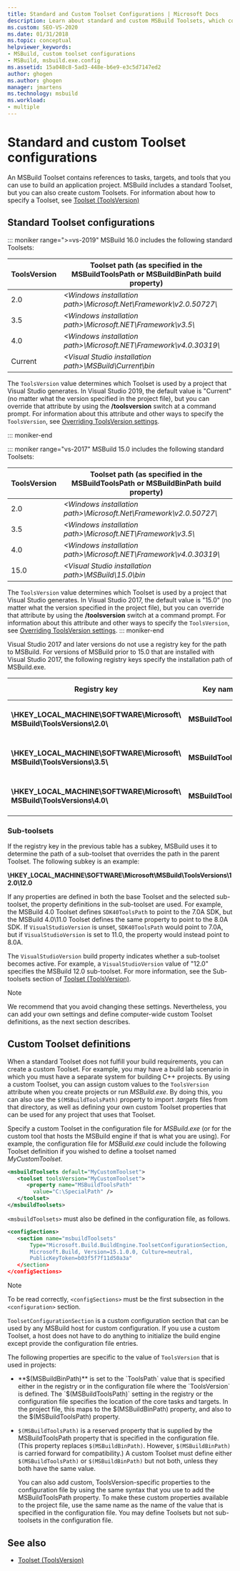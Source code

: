 ```yaml
---
title: Standard and Custom Toolset Configurations | Microsoft Docs
description: Learn about standard and custom MSBuild Toolsets, which contain references to tasks, targets, and tools you can use to build an application project.
ms.custom: SEO-VS-2020
ms.date: 01/31/2018
ms.topic: conceptual
helpviewer_keywords:
- MSBuild, custom toolset configurations
- MSBuild, msbuild.exe.config
ms.assetid: 15a048c8-5ad3-448e-b6e9-e3c5d7147ed2
author: ghogen
ms.author: ghogen
manager: jmartens
ms.technology: msbuild
ms.workload:
- multiple
---
```

# Standard and custom Toolset configurations

An MSBuild Toolset contains references to tasks, targets, and tools that you can use to build an application project. MSBuild includes a standard Toolset, but you can also create custom Toolsets. For information about how to specify a Toolset, see [Toolset (ToolsVersion)](../msbuild/msbuild-toolset-toolsversion.md)

## Standard Toolset configurations

::: moniker range=">=vs-2019"
 MSBuild 16.0 includes the following standard Toolsets:

|ToolsVersion|Toolset path (as specified in the MSBuildToolsPath or MSBuildBinPath build property)|
|------------------| - |
|2.0|*\<Windows installation path>\Microsoft.Net\Framework\v2.0.50727\\*|
|3.5|*\<Windows installation path>\Microsoft.NET\Framework\v3.5\\*|
|4.0|*\<Windows installation path>\Microsoft.NET\Framework\v4.0.30319\\*|
|Current|*\<Visual Studio installation path>\MSBuild\Current\bin*|

 The `ToolsVersion` value determines which Toolset is used by a project that Visual Studio generates. In Visual Studio 2019, the default value is "Current" (no matter what the version specified in the project file), but you can override that attribute by using the **/toolsversion** switch at a command prompt. For information about this attribute and other ways to specify the `ToolsVersion`, see [Overriding ToolsVersion settings](../msbuild/overriding-toolsversion-settings.md).

 ::: moniker-end

::: moniker range="vs-2017"
 MSBuild 15.0 includes the following standard Toolsets:

|ToolsVersion|Toolset path (as specified in the MSBuildToolsPath or MSBuildBinPath build property)|
|------------------| - |
|2.0|*\<Windows installation path>\Microsoft.Net\Framework\v2.0.50727\\*|
|3.5|*\<Windows installation path>\Microsoft.NET\Framework\v3.5\\*|
|4.0|*\<Windows installation path>\Microsoft.NET\Framework\v4.0.30319\\*|
|15.0|*\<Visual Studio installation path>\MSBuild\15.0\bin*|

 The `ToolsVersion` value determines which Toolset is used by a project that Visual Studio generates. In Visual Studio 2017, the default value is "15.0" (no matter what the version specified in the project file), but you can override that attribute by using the **/toolsversion** switch at a command prompt. For information about this attribute and other ways to specify the `ToolsVersion`, see [Overriding ToolsVersion settings](../msbuild/overriding-toolsversion-settings.md).
 ::: moniker-end

Visual Studio 2017 and later versions do not use a registry key for the path to MSBuild. For versions of MSBuild prior to 15.0 that are installed with Visual Studio 2017, the following registry keys specify the installation path of MSBuild.exe.

|Registry key|Key name|String key value|
|------------------|--------------|----------------------|
|**\HKEY_LOCAL_MACHINE\SOFTWARE\Microsoft\ MSBuild\ToolsVersions\2.0\\** |**MSBuildToolsPath**|**.NET Framework 2.0 Install Path**|
|**\HKEY_LOCAL_MACHINE\SOFTWARE\Microsoft\ MSBuild\ToolsVersions\3.5\\** |**MSBuildToolsPath**|**.NET Framework 3.5 Install Path**|
|**\HKEY_LOCAL_MACHINE\SOFTWARE\Microsoft\ MSBuild\ToolsVersions\4.0\\** |**MSBuildToolsPath**|**.NET Framework 4 Install Path**|

### Sub-toolsets

 If the registry key in the previous table has a subkey, MSBuild uses it to determine the path of a sub-toolset that overrides the path in the parent Toolset. The following subkey is an example:

 **\HKEY_LOCAL_MACHINE\SOFTWARE\Microsoft\MSBuild\ToolsVersions\12.0\12.0**

 If any properties are defined in both the base Toolset and the selected sub-toolset, the property definitions in the sub-toolset are used. For example, the MSBuild 4.0 Toolset defines `SDK40ToolsPath` to point to the 7.0A SDK, but the MSBuild 4.0\11.0 Toolset defines the same property to point to the 8.0A SDK. If `VisualStudioVersion` is unset, `SDK40ToolsPath` would point to 7.0A, but if `VisualStudioVersion` is set to 11.0, the property would instead point to 8.0A.

 The `VisualStudioVersion` build property indicates whether a sub-toolset becomes active. For example, a `VisualStudioVersion` value of "12.0" specifies the MSBuild 12.0 sub-toolset. For more information, see the Sub-toolsets section of [Toolset (ToolsVersion)](../msbuild/msbuild-toolset-toolsversion.md).

> [!NOTE]
> We recommend that you avoid changing these settings. Nevertheless, you can add your own settings and define computer-wide custom Toolset definitions, as the next section describes.

## Custom Toolset definitions

 When a standard Toolset does not fulfill your build requirements, you can create a custom Toolset. For example, you may have a build lab scenario in which you must have a separate system for building C++ projects. By using a custom Toolset, you can assign custom values to the `ToolsVersion` attribute when you create projects or run *MSBuild.exe*. By doing this, you can also use the `$(MSBuildToolsPath)` property to import *.targets* files from that directory, as well as defining your own custom Toolset properties that can be used for any project that uses that Toolset.

 Specify a custom Toolset in the configuration file for *MSBuild.exe* (or for the custom tool that hosts the MSBuild engine if that is what you are using). For example, the configuration file for *MSBuild.exe* could include the following Toolset definition if you wished to define a toolset named *MyCustomToolset*.

```xml
<msbuildToolsets default="MyCustomToolset">
   <toolset toolsVersion="MyCustomToolset">
      <property name="MSBuildToolsPath"
        value="C:\SpecialPath" />
   </toolset>
</msbuildToolsets>
```

 `<msbuildToolsets>` must also be defined in the configuration file, as follows.

```xml
<configSections>
   <section name="msbuildToolsets"
       Type="Microsoft.Build.BuildEngine.ToolsetConfigurationSection,
       Microsoft.Build, Version=15.1.0.0, Culture=neutral,
       PublicKeyToken=b03f5f7f11d50a3a"
   </section>
</configSections>
```

> [!NOTE]
> To be read correctly, `<configSections>` must be the first subsection in the `<configuration>` section.

 `ToolsetConfigurationSection` is a custom configuration section that can be used by any MSBuild host for custom configuration. If you use a custom Toolset, a host does not have to do anything to initialize the build engine except provide the configuration file entries.

 The following properties are specific to the value of `ToolsVersion` that is used in projects:

- **$(MSBuildBinPath)** is set to the `ToolsPath` value that is specified either in the registry or in the configuration file where the `ToolsVersion` is defined. The `$(MSBuildToolsPath)` setting in the registry or the configuration file specifies the location of the core tasks and targets. In the project file, this maps to the $(MSBuildBinPath) property, and also to the $(MSBuildToolsPath) property.

- `$(MSBuildToolsPath)` is a reserved property that is supplied by the MSBuildToolsPath property that is specified in the configuration file. (This property replaces `$(MSBuildBinPath)`. However, `$(MSBuildBinPath)` is carried forward for compatibility.) A custom Toolset must define either `$(MSBuildToolsPath)` or `$(MSBuildBinPath)` but not both, unless they both have the same value.

  You can also add custom, ToolsVersion-specific properties to the configuration file by using the same syntax that you use to add the MSBuildToolsPath property. To make these custom properties available to the project file, use the same name as the name of the value that is specified in the configuration file. You may define Toolsets but not sub-toolsets in the configuration file.

## See also

- [Toolset (ToolsVersion)](../msbuild/msbuild-toolset-toolsversion.md)
